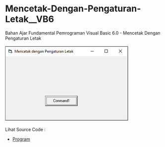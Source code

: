 # Mencetak-Dengan-Pengaturan-Letak__VB6
Bahan Ajar Fundamental Pemrograman Visual Basic 6.0 - Mencetak Dengan Pengaturan Letak<br><br>
<img src="https://github.com/RizkyKhapidsyah/Mencetak-Dengan-Pengaturan-Letak__VB6/blob/master/result/001.PNG"><br><br>
Lihat Source Code : <br>
- <a href="https://github.com/RizkyKhapidsyah/Mencetak-Dengan-Pengaturan-Letak__VB6/blob/master/Form1.frm">Program</a>
